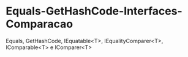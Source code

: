 # Equals-GetHashCode-Interfaces-Comparacao
Equals, GetHashCode, IEquatable&lt;T>, IEqualityComparer&lt;T>, IComparable&lt;T> e IComparer&lt;T>
